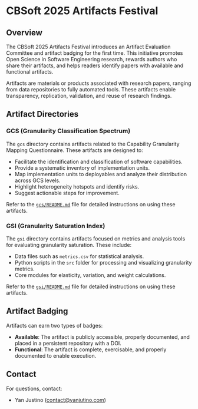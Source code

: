 # CBSoft 2025 Artifacts Festival

## Overview

The CBSoft 2025 Artifacts Festival introduces an Artifact Evaluation Committee and artifact badging for the first time. This initiative promotes Open Science in Software Engineering research, rewards authors who share their artifacts, and helps readers identify papers with available and functional artifacts.

Artifacts are materials or products associated with research papers, ranging from data repositories to fully automated tools. These artifacts enable transparency, replication, validation, and reuse of research findings.

## Artifact Directories

### GCS (Granularity Classification Spectrum)

The `gcs` directory contains artifacts related to the Capability Granularity Mapping Questionnaire. These artifacts are designed to:
- Facilitate the identification and classification of software capabilities.
- Provide a systematic inventory of implementation units.
- Map implementation units to deployables and analyze their distribution across GCS levels.
- Highlight heterogeneity hotspots and identify risks.
- Suggest actionable steps for improvement.

Refer to the [`gcs/README.md`](./gcs/README.md) file for detailed instructions on using these artifacts.

### GSI (Granularity Saturation Index)

The `gsi` directory contains artifacts focused on metrics and analysis tools for evaluating granularity saturation. These include:
- Data files such as `metrics.csv` for statistical analysis.
- Python scripts in the `src` folder for processing and visualizing granularity metrics.
- Core modules for elasticity, variation, and weight calculations.

Refer to the [`gsi/README.md`](./gsi/README.md) file for detailed instructions on using these artifacts.

## Artifact Badging

Artifacts can earn two types of badges:
- **Available**: The artifact is publicly accessible, properly documented, and placed in a persistent repository with a DOI.
- **Functional**: The artifact is complete, exercisable, and properly documented to enable execution.

## Contact
For questions, contact:
- Yan Justino ([contact@yanjutino.com](mailto:contact@yanjutino.com))

